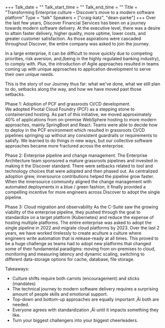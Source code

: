 +++
Talk_date = ""
Talk_start_time = ""
Talk_end_time = ""
Title = "Transforming Enterprise culture – Discover’s move to a modern software platform"
Type = "talk"
Speakers = ["craig-katz", "dean-parke"]
+++
Over the last few years, Discover Financial Services has been on a journey towards modern software delivery.  At the executive level, there was a desire to attain faster delivery, higher quality, more uptime, lower costs, and greater customer satisfaction.  As those aspirations were cascaded throughout Discover, the entire company was asked to join the journey.

In a large enterprise, it can be difficult to move quickly due to competing priorities, risk aversion, and‚(being in the highly regulated banking industry)‚ to comply with.  Plus, the introduction of Agile approaches resulted in teams coming up with unique approaches to application development to serve their own unique needs.

This is the story of our Journey thus far: what we've done, what we still plan to do, setbacks along the way, and how we have moved past those setbacks.

Phase 1: Adoption of PCF and grassroots CI/CD development.  
We adopted Pivotal Cloud Foundry (PCF) as a stepping stone to containerized hosting. As part of this initiative, we moved approximately 40% of applications from on-premise WebSphere hosting to more modern approaches, mainly SpringBoot and React.  Teams were able to decide how to deploy in the PCF environment which resulted in grassroots CI/CD pipelines springing up without any consistent guardrails or requirements to satisfy.  We learned to do things in new ways, but our collective software approaches became more fractured across the enterprise.

Phase 2: Enterprise pipeline and change management.
The Enterprise Architecture team sponsored a mature grassroots pipelines and invested in making it the Discover standard. There were setbacks related to tool and technology choices that were adopted and then phased out. As centralized adoption grew, innersource contributions helped the pipeline grow faster.  When the innersource community aligned the change management with automated deployments in a blue / green fashion, it finally provided a compelling incentive for more engineers across Discover to adopt the single pipeline.

Phase 3: Cloud migration and observability
As the C-Suite saw the growing viability of the enterprise pipeline, they pushed through the goal to standardize on a target platform (Kubernetes) and reduce the expense of hosting multiple platforms.  The entire enterprise was asked to adopt the single pipeline in 2022 and migrate cloud platforms by 2023.  Over the last 2 years, we have worked tirelessly to create aculture a culture where engineers write automation that is release-ready at all times.  This proved to be a huge challenge as teams had to adopt new platforms that changed some of their fundamental paradigms: moving from on-premises to cloud, monitoring and measuring latency and dynamic scaling, switching to different data-storage options for cache, database, file storage.  

Takeaways:

- Culture shifts require both carrots (encouragement) and sticks (mandates)
- The technical journey to modern software delivery requires a surprising amount of people skills and emotional support.
- Top-down and bottom-up approaches are equally important ‚Äì both are needed.
- Everyone agrees with standardization ‚Äì until it impacts something they like.  
- Turn your biggest challengers into your biggest cheerleaders.